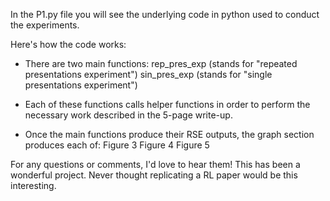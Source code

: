 In the P1.py file you will see the underlying code in python used to conduct the experiments.

Here's how the code works:

- There are two main functions: 
        rep_pres_exp (stands for "repeated presentations experiment")
        sin_pres_exp (stands for "single presentations experiment")

- Each of these functions calls helper functions in order to perform the necessary work
    described in the 5-page write-up.

- Once the main functions produce their RSE outputs, the graph section produces each of:
        Figure 3
        Figure 4
        Figure 5

For any questions or comments, I'd love to hear them! This has been a wonderful project.
    Never thought replicating a RL paper would be this interesting.
